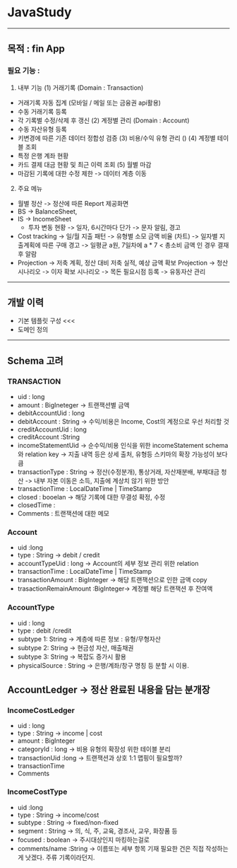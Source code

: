 # JavaStudy

--- 
## 목적 : fin App

### 필요 기능 : 
1. 내부 기능
(1) 거래기록 (Domain : Transaction)
  - 거래기록 자동 집계 (모바일 / 메일 또는 금융권 api활용)
  - 수동 거래기록 등록
  - 각 기록별 수정/삭제 후 갱신
(2) 계정별 관리 (Domain : Account)
  - 수동 자산유형 등록
  - 키변경에 따른 기존 데이터 정합성 검증
(3) 비용/수익 유형 관리 ()
(4) 계정별 테이블 조회
  - 특정 은행 계좌 현황
  - 카드 결제 대금 현황 및 최근 이력 조회
(5) 월별 마감 
- 마감된 기록에 대한 수정 제한 -> 데이터 계층 이동

2. 주요 메뉴
- 월별 정산 -> 정산에 따른 Report 제공화면
- BS -> BalanceSheet, 
- IS -> IncomeSheet
  - 투자 변동 현황
    -> 일자, 6시간마다 단가
    -> 문자 알림, 경고
- Cost tracking
  -> 일/월 지출 패턴
  -> 유형별 소모 금액 비율 (차트)
  -> 일자별 지출계획에 따른 구매 경고
    -> 일평균 a원, 7일차에 a * 7 < 총소비 금액 인 경우 결재후 알람
- Projection 
  -> 저축 계획, 정산 대비 저축 실적, 예상 금액 확보 Projection
  -> 청산 시나리오
  -> 이자 확보 시나리오
  -> 목돈 필요시점 등록 -> 유동자산 관리
  
---
## 개발 이력
- 기본 템플릿 구성   <<< 
- 도메인 정의

---
## Schema 고려
### TRANSACTION
- uid : long
- amount : BigIneteger -> 트랜잭션별 금액
- debitAccountUid : long
- debitAccount : String -> 수익/비용은 Income, Cost의 계정으로 우선 처리할 것
- creditAccountUid : long
- creditAccount :String
- incomeStatementUid
  -> 순수익/비용 인식을 위한 incomeStatement schema와 relation key
  -> 지출 내역 등은 상세 출처, 유형등 스키마의 확장 가능성이 보다 큼
- transactionType : String
  -> 정산(수정분개), 통상거래, 자산재분배, 부채대금 청산
  -> 내부 자본 이동은 소득, 지출에 계상치 않기 위한 방안
- transactionTime : LocalDateTime | TimeStamp
- closed : booelan -> 해당 기록에 대한 무결성 확정, 수정 
- closedTime : 
- Comments : 트랜잭션에 대한 메모

### Account
- uid :long
- type : String -> debit / credit
- accountTypeUid : long -> Account의 세부 정보 관리 위한 relation
- transactionTime : LocalDateTime | TimeStamp 
- transactionAmount : BigInteger -> 해당 트랜잭션으로 인한 금액 copy
- trasactionRemainAmount :BigInteger-> 계정별 해당 트랜잭션 후 잔여액

### AccountType
- uid : long
- type : debit /credit
- subtype 1: String -> 계층에 따른 정보 : 유형/무형자산
- subtype 2: String -> 현금성 자산, 매출채권
- subtype 3: String -> 복잡도 증가시 활용
- physicalSource : String -> 은행/계좌/창구 명칭 등 분할 시 이용.

## AccountLedger -> 정산 완료된 내용을 담는 분개장


### IncomeCostLedger
- uid : long
- type : String -> income | cost
- amount : BigInteger
- categoryId : long -> 비용 유형의 확장성 위한 테이블 분리
- transactionUid :long
  -> 트랜잭션과 상호 1:1 맵핑이 필요할까?
- transactionTime
- Comments 

### IncomeCostType
- uid :long
- type : String -> income/cost
- subtype : String -> fixed/non-fixed
- segment : String -> 의, 식, 주, 교육, 경조사, 교우, 화장품 등
- focused : boolean -> 주시대상인지 마킹하는걸로
- comments/name :String -> 이름또는 세부 항목 기재 필요한 건은 직접 작성하는게 낫겠다. 주류 기록이라던지.
